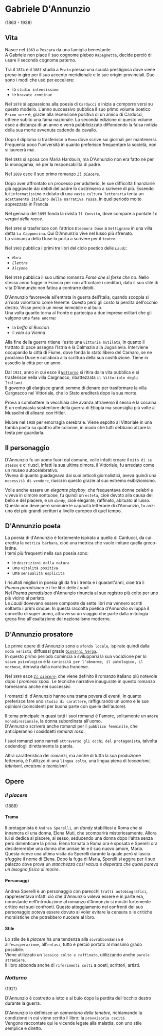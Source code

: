 # Gabriele D'Annunzio
(1863 - 1938)

## Vita

Nasce nel `1863` a `Pescara` da una famiglia benestante.\
A Gabriele non piace il suo cognome plebeo `Rapagnetta`, decide perciò di usare il secondo cognome paterno.

Tra il `1874` e il `1881` studia a `Prato` presso una scuola prestigiosa dove viene preso in giro per il suo accento meridionale e le sue origini provinciali. Due sono i modi che usò per eccellere:
- lo `studio intensissimo`
- le `bravate continue`

Nel `1878` si appassiona alla poesia di `Carducci` e inizia a comporre versi su questo modello. L'anno successivo pubblica il suo primo volume poetico *`Primo vere`* e, grazie alla recensione positiva di un amico di Carducci, ottiene subito una fama nazionale. La seconda edizione di questo volume esce a distanza di un anno e verrà pubblicizzato diffondendo la falsa notizia della sua morte avvenuta cadendo da cavallo.

Dopo il diploma si trasferisce a `Roma` dove scrive sui giornali per mantenersi. Frequenta poco l'università in quanto preferisce frequentare la società, non si laureerà mai.

Nel `1883` si sposa con Maria Hardouin, ma D'Annunzio non era fatto né per la monogamia, né per la responsabilità di padre.

Nel `1889` esce il suo primo romanzo *[`Il piacere`][il-piacere]*.

Dopo aver affrontato un processo per adulterio, le sue difficoltà finanziarie già aggravate dai debiti del padre lo costrinsero a scrivere di più. Essendo lui `informatissimo` e dotato di una `vasta cultura letteraria` tenta un `adattamento italiano della narrativa russa`, in quel periodo molto apprezzata in Francia.

Nel gennaio del `1895` fonda la rivista `Il Convito`, dove compare a puntate *Le vergini delle rocce*.

Nel `1898` si trasferisce con l'attrice `Eleonora Duse` a `Settignano` in una villa detta `La Capponcina`. Qui D'Annunzio vive nel lusso più sfrenato.\
La vicinanza della Duse lo porta a scrivere per il `teatro`.

Nel `1903` pubblica i primi tre libri del ciclo poetico delle *`Laudi`*:
- *`Maia`*
- *`Elettra`*
- *`Alcyone`*

Nel `1910` pubblica il suo ultimo romanzo *Forse che sì forse che no*. Nello stesso anno fugge in Francia per non affrontare i creditori, dato il suo stile di vita D'Annunzio non fatica a contrarre debiti.

D'Annunzio favorevole all'entrata in guerra dell'Italia, quando scoppia si arruola volontario come tenente. Questo però gli costò la perdita dell'occhio destro. Visse perciò un mese immobile e al buio.\
Una volta guarito torna al fronte e partecipa a due imprese militari che gli valgono una `fama enorme`:
- la *beffa di Buccari*
- il *volo su Vienna*

Alla fine della guerra ritiene l'esito una `vittoria mutilata`, in quanto il trattato di pace assegna l'Istria e la Dalmazia alla Jugoslavia. Interviene occupando la città di Fiume, dove fonda lo stato libero del Carnaro, se ne proclama Duce e collabora alla scrittura della sua costituzione. Tiene in assedio la città per un anno.

Dal `1921`, anno in cui esce il *[`Notturno`][notturno]* si ritira dalla vita pubblica e si trasferisce nella villa Cargnacco, ribattezzata `il Vittoriale degli Italiani`.\
Il governo gli elargisce grandi somme di denaro per trasformare la villa Cargnacco nel Vittoriale, che lo Stato erediterà dopo la sua morte.

Prova a combattere la vecchiaia che avanza attraverso il sesso e la cocaina. È un entusiasta sostenitore della guerra di Etiopia ma sconsiglia più volte a Mussolini di allearsi con Hitler.

Muore nel `1938` per emorragia cerebrale. Viene sepolto al Vittoriale in una tomba posta su quattro alte colonne, in modo che tutti debbano alzare la testa per guardarla.

## Il personaggio

D'Annunzio fu un uomo fuori dal comune, volle infatti creare il `mito di se stesso` e ci riuscì, infatti la sua ultima dimora, il Vittoriale, fu arredato come un museo autocelebrativo.\
Viveva di quanto guadagnava dai suoi articoli giornalistici, aveva quindi una `necessità di vendere`, riuscì in questo grazie al suo estremo esibizionismo.

Volle anche essere un *elegante playboy*, che frequentava donne celebri e viveva in dimore sontuose, fu quindi un `esteta`, cioè devoto alla causa del bello e del piacere, e un *`dandy`*, cioè elegante, raffinato, abituato al lusso.\
Questo non deve però sminuire le capacità letterarie di d'Annunzio, fu anzi uno dei più grandi scrittori a livello europeo di quel tempo.

## D'Annunzio poeta

La poesia di d'Annunzio è fortemente ispirata a quella di Carducci, da cui eredita la `metrica barbara`, cioè una metrica che vuole imitare quella greco-latina.\
I temi più frequenti nella sua poesia sono:
- le `descrizioni della natura`
- una `vitalità positiva`
- una `sensualità esplicita`

I risultati migliori in poesia gli dà fra i trenta e i quarant'anni, cioè tra il *Poema paradisiaco* e i tre libri delle *Laudi*.\
Nel *Poema paradisiaco* d'Annunzio rinuncia al suo registro più colto per uno più vicino al parlato.\
Le *Laudi* dovevano essere composte da sette libri ma vennero scritti soltanto i primi cinque. In questa raccolta poetica d'Annunzio sviluppa il concetto di super uomo, attraverso un viaggio che parte dalla mitologia greca fino all'esaltazione del nazionalismo moderno.

## D'Annunzio prosatore

Le prime opere di d'Annunzio sono a `sfondo locale`, ispirate quindi dalla `moda verista`, diffusasi grazie [`Giovanni Verga`][giovanni-verga].\
In questo primo periodo comincia a svilupparsi la sua vocazione per lo `scavo psicologico` e la `curiosità per l'abnorme, il patologico, il morboso`, derivata dalla narrativa francese.

Nel `1889` esce *[`Il piacere`][il-piacere]*, che viene definito il romanzo italiano più notevole dopo *I promessi sposi*. Le tecniche narrative inaugurate in questo romanzo torneranno anche nei successivi.

I romanzi di d'Annunzio hanno una trama povera di eventi, in quanto preferisce fare uno `studio di carattere`, raffigurando un uomo e le sue opinioni (coincidenti per buona parte con quelle dell'autore).

Il tema principale in quasi tutti i suoi romanzi è l'amore, solitamente un `amore monodirezionale`, la donna subordinata all'uomo.\
D'Annunzio scriverà anche romanzi per il `pubblico femminile`, che anticiperanno i cosiddetti *romanzi rosa*.

I suoi romanzi sono narrati `attraverso gli occhi del protagonista`, talvolta cedendogli direttamente la parola.

Altra caratteristica dei romanzi, ma anche di tutta la sua produzione letteraria, è l'utilizzo di una `lingua colta`, una lingua piena di *toscanismi*, *latinismi*, *arcaismi* e *tecnicismi*.

## Opere

### *Il piacere*
(1889)

#### Trama

Il protagonista è `Andrea Sperelli`, un *dandy* stabilitosi a Roma che si innamora di una donna, Elena Muti, che scomparirà misteriosamente. Allora lui si dedica al piacere, al sesso, seducendo una donna dopo l'altra senza però dimenticare la prima. Elena tornata a Roma ora è sposata e Sperelli ora desidererebbe una donna che unisse lei e il suo nuovo amore, Maria. Questa riceve una ultima visita da Sperelli durante la quale però si lascia sfuggire il nome di Elena. Dopo la fuga di Maria, Sperelli si aggira per il suo palazzo dove prova un *stanchezza così vacua e disperata che quasi pareva un bisogno fisico di morire*.

#### Personaggi

Andrea Sperelli è un personaggio con parecchi `tratti autobiografici`, rappresentava infatti ciò che d'Annunzio voleva essere e in parte era, nonostante nell'introduzione al romanzo d'Annunzio si mostri fortemente critico nei suoi confronti. Questo atteggiamento nei confronti del suo personaggio poteva essere dovuto al voler evitare la censura o le critiche moralistiche che potrebbero nuocere al libro.

#### Stile

Lo stile de *Il piacere* ha una tendenza alla `sovrabbondanza` e all'`esasperazione`, all'`enfasi`, tutto è perciò portato al massimo grado possibile.\
Viene utilizzato un `lessico colto e raffinato`, utilizzando anche `parole straniere`.\
Il libro abbonda anche di `riferimenti colti` a poeti, scrittori, artisti.

### *Notturno*
(1921)

D'Annunzio è costretto a letto e al buio dopo la perdita dell'occhio destro durante la guerra.

D'Annunzio lo definisce un *comentario delle tenebre*, richiamando la condizione in cui viene scritto il libro: la `provvisoria cecità`.\
Vengono raccontate qui le vicende legate alla malattia, con uno stile semplice e diretto.

[giovanni-verga]: Giovanni-Verga.md
[il-piacere]: #il-piacere
[notturno]: #notturno
